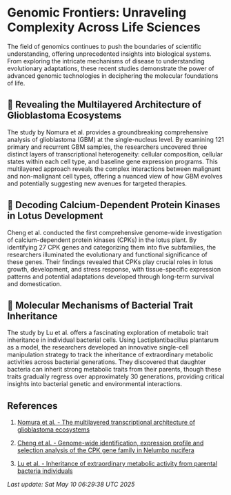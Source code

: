 # Genomic Frontiers: Unraveling Complexity Across Life Sciences

The field of genomics continues to push the boundaries of scientific understanding, offering unprecedented insights into biological systems. From exploring the intricate mechanisms of disease to understanding evolutionary adaptations, these recent studies demonstrate the power of advanced genomic technologies in deciphering the molecular foundations of life.

## 🧬 Revealing the Multilayered Architecture of Glioblastoma Ecosystems

The study by Nomura et al. provides a groundbreaking comprehensive analysis of glioblastoma (GBM) at the single-nucleus level. By examining 121 primary and recurrent GBM samples, the researchers uncovered three distinct layers of transcriptional heterogeneity: cellular composition, cellular states within each cell type, and baseline gene expression programs. This multilayered approach reveals the complex interactions between malignant and non-malignant cell types, offering a nuanced view of how GBM evolves and potentially suggesting new avenues for targeted therapies.

## 🌿 Decoding Calcium-Dependent Protein Kinases in Lotus Development

Cheng et al. conducted the first comprehensive genome-wide investigation of calcium-dependent protein kinases (CPKs) in the lotus plant. By identifying 27 CPK genes and categorizing them into five subfamilies, the researchers illuminated the evolutionary and functional significance of these genes. Their findings revealed that CPKs play crucial roles in lotus growth, development, and stress response, with tissue-specific expression patterns and potential adaptations developed through long-term survival and domestication.

## 🦠 Molecular Mechanisms of Bacterial Trait Inheritance

The study by Lu et al. offers a fascinating exploration of metabolic trait inheritance in individual bacterial cells. Using Lactiplantibacillus plantarum as a model, the researchers developed an innovative single-cell manipulation strategy to track the inheritance of extraordinary metabolic activities across bacterial generations. They discovered that daughter bacteria can inherit strong metabolic traits from their parents, though these traits gradually regress over approximately 30 generations, providing critical insights into bacterial genetic and environmental interactions.

## References

1. [Nomura et al. - The multilayered transcriptional architecture of glioblastoma ecosystems](https://pubmed.ncbi.nlm.nih.gov/40346361/)

2. [Cheng et al. - Genome-wide identification, expression profile and selection analysis of the CPK gene family in Nelumbo nucifera](https://pubmed.ncbi.nlm.nih.gov/40346471/)

3. [Lu et al. - Inheritance of extraordinary metabolic activity from parental bacteria individuals](https://pubmed.ncbi.nlm.nih.gov/40343988/)

*Last update: Sat May 10 06:29:38 UTC 2025*
